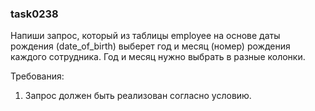
### task0238

Напиши запрос, который из таблицы employee на основе даты рождения (date_of_birth) выберет год и месяц (номер) рождения
каждого сотрудника.	Год и месяц нужно выбрать в разные колонки.


Требования:
1.	Запрос должен быть реализован согласно условию.


